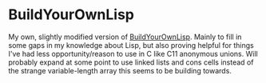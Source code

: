 BuildYourOwnLisp
=================

My own, slightly modified version of [BuildYourOwnLisp](http://buildyourownlisp.com). Mainly to fill in some gaps in my knowledge about Lisp, but also proving helpful for things I've had less opportunity/reason to use in C like C11 anonymous unions. Will probably expand at some point to use linked lists and cons cells instead of the strange variable-length array this seems to be building towards.
